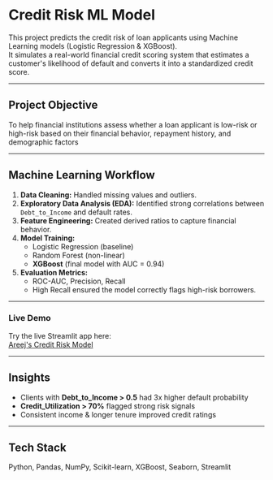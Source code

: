 # Credit Risk ML Model  
This project predicts the credit risk of loan applicants using Machine Learning models (Logistic Regression & XGBoost).  
It simulates a real-world financial credit scoring system that estimates a customer's likelihood of default and converts it into a standardized credit score.  

---

##  Project Objective  
To help financial institutions assess whether a loan applicant is low-risk or high-risk based on their financial behavior, repayment history, and demographic factors  

---

## Machine Learning Workflow  

1. **Data Cleaning:** Handled missing values and outliers.  
2. **Exploratory Data Analysis (EDA):** Identified strong correlations between `Debt_to_Income` and default rates.  
3. **Feature Engineering:** Created derived ratios to capture financial behavior.  
4. **Model Training:**  
   - Logistic Regression (baseline)  
   - Random Forest (non-linear)  
   - **XGBoost** (final model with AUC = 0.94)  
5. **Evaluation Metrics:**  
   - ROC-AUC, Precision, Recall  
   - High Recall ensured the model correctly flags high-risk borrowers.  

---

### Live Demo  
Try the live Streamlit app here:  
 [Areej's Credit Risk Model](https://areejs-credit-risk-ml-model.streamlit.app/)

---

##  Insights  
- Clients with **Debt_to_Income > 0.5** had 3x higher default probability  
- **Credit_Utilization > 70%** flagged strong risk signals  
- Consistent income & longer tenure improved credit ratings  

---

## Tech Stack  
Python, Pandas, NumPy, Scikit-learn, XGBoost, Seaborn, Streamlit  




